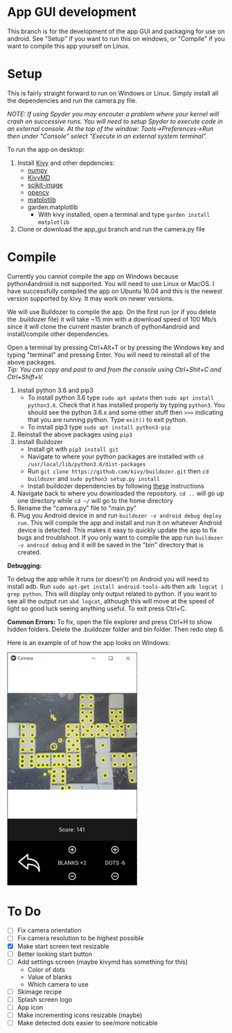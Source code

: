 # App GUI development
This branch is for the development of the app GUI and packaging for use on android. See "Setup" if you want to run this on windows, or "Compile" if you want to compile this app yourself on Linux.
 
# Setup
This is fairly straight forward to run on Windows or Linux. Simply install all the dependencies and run the camera.py file. 

*NOTE: If using Spyder you may encouter a problem where your kernel will crash on successive runs. You will need to setup Spyder to execute code in an external console. At the top of the window: Tools->Preferences->Run then under "Console" select "Execute in an external system terminal".*

To run the app on desktop:
1. Install [Kivy](https://kivy.org/doc/stable/installation/installation-windows.html) and other depdencies:
    - [numpy](https://pypi.org/project/numpy/)
    - [KivyMD](https://github.com/HeaTTheatR/KivyMD)
    - [scikit-image](https://scikit-image.org/docs/stable/install.html)
    - [opencv](https://pypi.org/project/opencv-python/)
    - [matplotlib](https://matplotlib.org/3.2.1/users/installing.html)
    - garden.matplotlib
        - With kivy installed, open a terminal and type ```garden install matplotlib```
2. Clone or download the app_gui branch and run the camera.py file

# Compile
Currently you cannot compile the app on Windows because python4android is not supported. You will need to use Linux or MacOS. I have successfully compiled the app on Ubuntu 16.04 and this is the newest version supported by kivy. It may work on newer versions.

We will use Buildozer to compile the app. On the first run (or if you delete the .buildozer file) it will take ~15 min with a download speed of 100 Mb/s since it will clone the current master branch of python4android and install/compile other dependencies.

Open a terminal by pressing Ctrl+Alt+T or by pressing the Windows key and typing "terminal" and pressing Enter. You will need to reinstall all of the above packages. <br/>
*Tip: You can copy and past to and from the console using Ctrl+Shit+C and Ctrl+Shift+V.*
1. Install python 3.6 and pip3
    - To install python 3.6 type ```sudo apt update``` then ```sudo apt install python3.6```. Check that it has installed properly by typing ```python3```. You should see the python 3.6.x and some other stuff then ```>>>``` indicating that you are running python. Type ```exit()``` to exit python.
    - To install pip3 type ```sudo apt install python3-pip```
2. Reinstall the above packages using ```pip3```
3. Install Buildozer
    - Install git with ```pip3 install git```
    - Navigate to where your python packages are installed with ```cd /usr/local/lib/python3.6/dist-packages```
    - Run ```git clone https://github.com/kivy/buildozer.git``` then ```cd buildozer``` and ```sudo python3 setup.py install```
    - Install buildozer dependencies by following [these](https://buildozer.readthedocs.io/en/latest/installation.html#targeting-android) instructions
4. Navigate back to where you downloaded the repository. ```cd ..``` will go up one directory while ```cd ~/``` will go to the home directory
5. Rename the "camera.py" file to "main.py"
6. Plug you Android device in and run ```buildozer -v android debug deploy run```. This will compile the app and install and run it on whatever Android device is detected. This makes it easy to quickly update the app to fix bugs and troublshoot. If you only want to compile the app run ```buildozer -v android debug``` and it will be saved in the "bin" directory that is created.

**Debugging:**

To debug the app while it runs (or doesn't) on Android you will need to install adb. Run ```sudo apt-get install android-tools-adb``` then ```adb logcat | grep python```. This will display only output related to python. If you want to see all the output run ```abd logcat```, although this will move at the speed of light so good luck seeing anything useful. To exit press Ctrl+C.

**Common Errors:**
To fix, open the file explorer and press Ctrl+H to show hidden folders. Delete the .buildozer folder and bin folder. Then redo step 6.

Here is an example of of how the app looks on Windows:

<img src="https://github.com/ZaneDaPayne/Domino_App_Project/blob/Images/detection.PNG" alt="The dots are detected" width="300"/>

# To Do
- [ ] Fix camera orientation
- [ ] Fix camera resolution to be highest possible
- [x] Make start screen text resizable
- [ ] Better looking start button
- [ ] Add settings screen (maybe kivymd has something for this)
    - Color of dots
    - Value of blanks
    - Which camera to use
- [ ] Skimage recipe
- [ ] Splash screen logo
- [ ] App icon
- [ ] Make incrementing icons resizable (maybe)
- [ ] Make detected dots easier to see/more noticable
